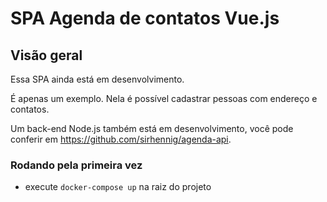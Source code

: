 # SPA Agenda de contatos Vue.js

## Visão geral
Essa SPA ainda está em desenvolvimento.

É apenas um exemplo. Nela é possível cadastrar pessoas com endereço e contatos.

Um back-end Node.js também está em desenvolvimento, você pode conferir em https://github.com/sirhennig/agenda-api.

### Rodando pela primeira vez

* execute `docker-compose up` na raiz do projeto